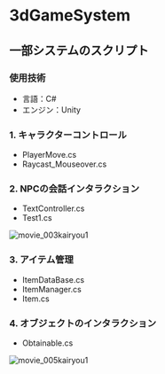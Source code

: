 # 3dGameSystem

## 一部システムのスクリプト

### 使用技術
 - 言語：C#
 - エンジン：Unity

### 1. キャラクターコントロール
 - PlayerMove.cs  
 - Raycast_Mouseover.cs

### 2. NPCの会話インタラクション
 - TextController.cs
 - Test1.cs

![movie_003kairyou1](https://github.com/user-attachments/assets/17173f83-b0c8-4c09-ab67-053c0505221a)

### 3. アイテム管理
 - ItemDataBase.cs
 - ItemManager.cs
 - Item.cs

### 4. オブジェクトのインタラクション
 - Obtainable.cs

![movie_005kairyou1](https://github.com/user-attachments/assets/fb35e9e9-acb3-4739-aef4-16d5bd95dc45)
